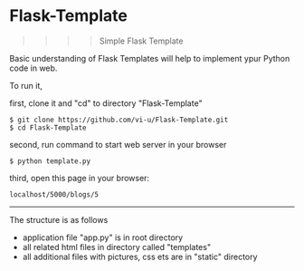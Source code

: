 # Flask-Template
>>>>    Simple Flask Template

Basic understanding of Flask Templates will help to implement ypur Python code in web.


To run it, 

first, clone it and "cd" to directory "Flask-Template"

    $ git clone https://github.com/vi-u/Flask-Template.git
    $ cd Flask-Template
    
    
second, run command to start web server in your browser

    $ python template.py


third, open this page in your browser:

    localhost/5000/blogs/5

*****


The structure is as follows 
* application file "app.py" is in root directory
* all related html files in directory called "templates"
* all additional files with pictures, css ets are in "static" directory

